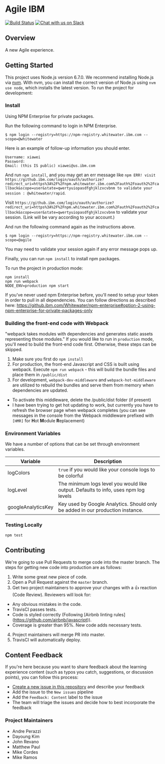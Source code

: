 # Agile IBM
[![Build Status](https://travis.ibm.com/agile/convergence.svg?token=GEQPqR4dViSH8CpMeuaS&branch=master)](https://travis.ibm.com/agile/convergence) [![Chat with us on Slack](https://imgh.us/joinslack.svg)](https://ibm-cio.slack.com/messages/tlt-deathstar)

## Overview
A new Agile experience.

## Getting Started
This project uses Node.js version 6.7.0. We recommend installing Node.js via [nvm](https://github.com/creationix/nvm). With nvm, you can install the correct version of Node.js using `nvm use node`, which installs the latest version. To run the project for development:

### Install
Using NPM Enterprise for private packages.

Run the following command to login in NPM Enterprise.
```
$ npm login --registry=https://npm-registry.whitewater.ibm.com --scope=@whitewater
```
Here is an example of follow-up information you should enter.
```
Username: xiawei
Password: 
Email: (this IS public) xiawei@us.ibm.com
```

And run `npm install`, and you may get an err message like `npm ERR! visit https://github.ibm.com/login/oauth/authorize?redirect_uri=https%3A%2F%2Fnpm.whitewater.ibm.com%2Fauth%2Foauth2%2Fcallback&scope=user&state=qwertyuiopasdfghjklzxcvbnm to validate your session : @whitewater/rapid`. 

Visit `https://github.ibm.com/login/oauth/authorize?redirect_uri=https%3A%2F%2Fnpm.whitewater.ibm.com%2Fauth%2Foauth2%2Fcallback&scope=user&state=qwertyuiopasdfghjklzxcvbnm` to validate your session. (Link will be vary according to your account.)

And run the following command again as the instructions above.
```
$ npm login --registry=https://npm-registry.whitewater.ibm.com --scope=@agile
```
You may need to validate your session again if any error message pops up.

Finally, you can run `npm install` to install npm packages.

To run the project in production mode:
```
npm install
npm run webpack
NODE_ENV=production npm start
```
If you've never used npm Enterprise before, you'll need to setup your token in order to pull in all dependencies. You can follow directions as described here: https://github.ibm.com/Whitewater/npm-enterprise#option-2-using-npm-enterprise-for-private-packages-only

### Building the front-end code with Webpack
"webpack takes modules with dependencies and generates static assets representing those modules." If you would like to run in `production` mode, you'll need to build the front-end code first. Otherwise, these steps can be skipped.

1. Make sure you first do `npm install`
2. For production, the front-end Javascript and CSS is built using webpack. Execute `npm run webpack` - this will build the bundle files and place them in `/public/dist`
3. For development, `webpack-dev-middleware` and `webpack-hot-middleware` are utilized to rebuild the bundles and serve them from memory when dependencies are updated.
  - To activate this middleware, delete the /public/dist folder (if present)
  - I have been trying to get hot updating to work, but currently you have to refresh the browser page when webpack completes (you can see messages in the console from the Webpack middleware prefixed with `[HMR]`  for **H**ot **M**odule **R**eplacement)

### Environment Variables
We have a number of options that can be set through environment variables.

| Variable            | Description                                                                         |
|---------------------|-------------------------------------------------------------------------------------|
| logColors           | `true` if you would like your console logs to be colorful                           |
| logLevel            | The minimum logs level you would like output. Defaults to info, uses npm log levels |
| googleAnalyticsKey  | Key used by Google Analytics. Should only be added in our production instance.      |

### Testing Locally
```
npm test
```
## Contributing
We're going to use Pull Requests to merge code into the master branch. The steps for getting new code into production are as follows:

1. Write some great new piece of code.
2. Open a Pull Request against the `master` branch.
3. Get two project maintainers to approve your changes with a 👍 reaction (Code Review). Reviewers will look for:
  - Any obvious mistakes in the code.
  - TravisCI passes tests.
  - Code is styled correctly (Following [Airbnb linting rules] (https://github.com/airbnb/javascript)).
  - Coverage is greater than 95%. New code adds necessary tests.
4. Project maintainers will merge PR into master.
5. TravisCI will automatically deploy.

## Content Feedback
If you're here because you want to share feedback about the learning experience content (such as typos you catch, suggestions, or discussion points), you can follow this process:

- [Create a new issue in this repository](https://github.ibm.com/agile/learning/issues) and describe your feedback
- Add the issue to the `New issues` pipeline
- Add the `Feedback: Content` label to the issue
- The team will triage the issues and decide how to best incorporate the feedback

### Project Maintainers
- Andre Perazzi
- Dayoung Kim
- John Revano
- Matthew Paul
- Mike Cordes
- Mike Ramos
